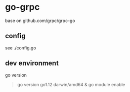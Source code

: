 # go-grpc

base on github.com/grpc/grpc-go

## config

see ./config.go

## dev environment

go version

> go version go1.12 darwin/amd64 & go module enable
